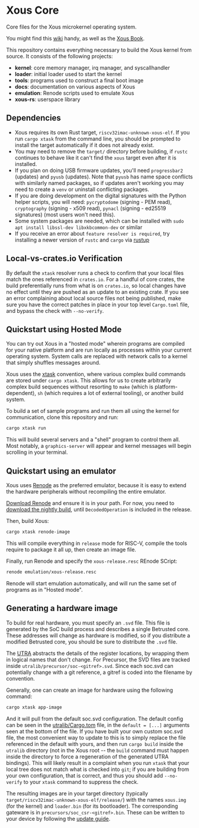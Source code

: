 # Xous Core

Core files for the Xous microkernel operating system.

You might find this [wiki](https://github.com/betrusted-io/betrusted-wiki/wiki) handy, as well as the [Xous Book](https://betrusted.io/xous-book/).

This repository contains everything necessary to build the Xous kernel
from source.  It consists of the following projects:

* **kernel**: core memory manager, irq manager, and syscallhandler
* **loader**: initial loader used to start the kernel
* **tools**: programs used to construct a final boot image
* **docs**: documentation on various aspects of Xous
* **emulation**: Renode scripts used to emulate Xous
* **xous-rs**: userspace library

## Dependencies

- Xous requires its own Rust target, `riscv32imac-unknown-xous-elf`. If you run `cargo xtask` from the command line, you should be prompted to install the target automatically if it does not already exist.
- You may need to remove the `target/` directory before building, if `rustc` continues to behave like it can't find the `xous` target even after it is installed.
- If you plan on doing USB firmware updates, you'll need `progressbar2` (updates) and `pyusb` (updates). Note that `pyusb` has name space conflicts with similarly named packages, so if updates aren't working you may need to create a `venv` or uninstall conflicting packages.
- If you are doing development on the digital signatures with the Python helper scripts, you will need: `pycryptodome` (signing - PEM read), `cryptography` (signing - x509 read), `pynacl` (signing - ed25519 signatures) (most users won't need this).
- Some system packages are needed, which can be installed with `sudo apt install libssl-dev libxkbcommon-dev` or similar
- If you receive an error about `feature resolver is required`, try installing a newer version of `rustc` and `cargo` via [rustup](https://rustup.rs)

## Local-vs-crates.io Verification
By default the `xtask` resolver runs a check to confirm that your local files
match the ones referenced in `crates.io`. For a handful of core crates, the
build preferentially runs from what is on `crates.io`, so local changes have
no effect until they are pushed as an update to an existing crate. If you see
an error complaining about local source files not being published, make sure
you have the correct patches in place in your top level `Cargo.toml` file,
and bypass the check with `--no-verify`.

## Quickstart using Hosted Mode

You can try out Xous in a "hosted mode" wherein programs are compiled
for your native platform and are run locally as processes within your
current operating system. System calls are replaced with network calls
to a kernel that simply shuffles messages around.

Xous uses the [xtask](https://github.com/matklad/cargo-xtask/) convention,
where various complex build commands are stored under `cargo xtask`.
This allows for us to create arbitrarily complex build sequences
without resorting to `make` (which is platform-dependent),
`sh` (which requires a lot of external tooling), or another build
system.

To build a set of sample programs and run them all using the
kernel for communication, clone this repository and run:

```sh
cargo xtask run
```

This will build several servers and a "shell" program to control them
all. Most notably, a `graphics-server` will appear and kernel messages
will begin scrolling in your terminal.

## Quickstart using an emulator

Xous uses [Renode](https://renode.io/) as the preferred emulator, because
it is easy to extend the hardware peripherals without recompiling the
entire emulator.

[Download Renode](https://renode.io/#downloads) and ensure it is in your path.
For now, you need to [download the nightly build](https://dl.antmicro.com/projects/renode/builds/),
until `DecodedOperation` is included in the release.

Then, build Xous:

```sh
cargo xtask renode-image
```

This will compile everything in `release` mode for RISC-V, compile the tools
require to package it all up, then create an image file.

Finally, run Renode and specify the `xous-release.resc` REnode SCript:

```sh
renode emulation/xous-release.resc
```

Renode will start emulation automatically, and will run the same set of programs
as in "Hosted mode".

## Generating a hardware image

To build for real hardware, you must specify an `.svd` file. This
file is generated by the SoC build process and describes a single
Betrusted core. These addresses will change as hardware is modified,
so if you distribute a modified Betrusted core, you should be sure
to distribute the `.svd` file.

The [UTRA](./utralib/README.md) abstracts the details of the register
locations, by wrapping them in logical names that don't change.
For Precursor, the SVD files are tracked inside `utralib/precursor/soc-<gitref>.svd`.
Since each soc.svd can potentially change with a git reference, a gitref
is coded into the filename by convention.

Generally, one can create an image for hardware using the following command:

```sh
cargo xtask app-image
```

And it will pull from the default soc.svd configuration. The default config
can be seen in the [utralib/Cargo.tom](./utralib/Cargo.toml) file, in the
`default = [...]` arguments seen at the bottom of the file. If you have
built your own custom soc.svd file, the most convenient way to update
to this is to simply replace the file referenced in the default with yours,
and then run `cargo build` inside the `utralib` directory (not in the Xous
root -- the `build` command must happen inside the directory to force a
regeneration of the generated UTRA bindings). This will likely result
in a complaint when you run `xtask` that your local tree does not match what
is checked into `git`; if you are building from your own configuration,
that is correct, and thus you should add `--no-verify` to your `xtask` command
to suppress the check.

The resulting images are in your target directory (typically `target/riscv32imac-unknown-xous-elf/release/`)
with the names `xous.img` (for the kernel) and `loader.bin` (for its bootloader). The corresponding
gateware is in `precursors/soc_csr-<gitref>.bin`. These can be written to your
device by following the [update guide](https://github.com/betrusted-io/betrusted-wiki/wiki/Updating-Your-Device).
